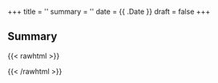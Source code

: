 +++
title = ''
summary = ''
date = {{ .Date }}
draft = false
+++

## Summary

{{< rawhtml >}}
<div class="rounded-lg px-8 py-4 bg-[#9D6095E3] text-gray-50 text-lg">
	<p></p>
</div>
{{< /rawhtml >}}
